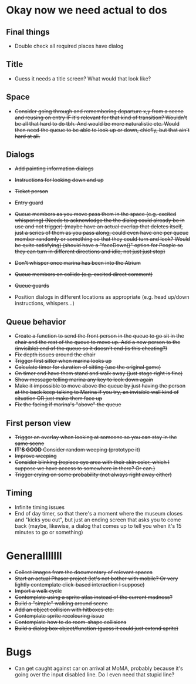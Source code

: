 # Okay now we need actual to dos

## Final things
- Double check all required places have dialog

## Title
- Guess it needs a title screen? What would that look like?

## Space
- ~~Consider going through and remembering departure x,y from a scene and reusing on entry IF it's relevant for that kind of transition? Wouldn't be all that hard to do tbh. And would be more naturalistic etc. Would then need the queue to be able to look up or down, chiefly, but that ain't hard at all.~~

## Dialogs
- ~~Add painting information dialogs~~
- ~~Instructions for looking down and up~~
- ~~Ticket person~~
- ~~Entry guard~~
- ~~Queue members as you move pass them in the space (e.g. excited whispering) (Needs to acknowledge the the dialog could already be in use and not trigger) (maybe have an actual overlap that deletes itself, just a series of them as you pass along, could even have one per queue member randomly or something so that they could turn and look? Would be quite satisfying) (should have a "faceDown()" option for People so they can turn in different directions and idle, not just just stop)~~
- ~~Don't whisper once marina has been into the Atrium~~
- ~~Queue members on collide (e.g. excited direct comment)~~
- ~~Queue guards~~

- Position dialogs in different locations as appropriate (e.g. head up/down instructions, whispers...)

## Queue behavior
- ~~Create a function to send the front person in the queue to go sit in the chair and the rest of the queue to move up. Add a new person to the (invisible) end of the queue so it doesn't end (is this cheating?)~~
- ~~Fix depth issues around the chair~~
- ~~Trigger first sitter when marina looks up~~
- ~~Calculate timer for duration of sitting (use the original game)~~
- ~~On timer end have them stand and walk away (just stage right is fine)~~
- ~~Show message telling marina any key to look down again~~
- ~~Make it impossible to move above the queue by just having the person at the back keep talking to Marina if you try, an invisible wall kind of situation OR just make them face up~~
- ~~Fix the facing if marina's "above" the queue~~

## First person view
- ~~Trigger an overlay when looking at someone so you can stay in the same scene~~
- ~~__IT'S GOOD__ Consider random weeping (prototype it)~~
- ~~Improve weeping~~
- ~~Consider blinking (replace eye area with their skin color, which I suppose we have access to somewhere in there? Or can.)~~
- ~~Trigger crying on some probability (not always right away either)~~

## Timing
- Infinite timing issues
- End of day timer, so that there's a moment where the museum closes and "kicks you out", but just an ending screen that asks you to come back (maybe, likewise, a dialog that comes up to tell you when it's 15 minutes to go or something)


# Generalllllll

- ~~Collect images from the documentary of relevant spaces~~
- ~~Start an actual Phaser project (let's not bother with mobile? Or very lightly contemplate click-based interaction I suppose)~~
- ~~Import a walk cycle~~
- ~~Contemplate using a sprite atlas instead of the current madness?~~
- ~~Build a "simple" walking around scene~~
- ~~Add an object collision with hitboxes etc.~~
- ~~Contemplate sprite recolouring issue~~
- ~~Contemplate how to do room-shape collisions~~
- ~~Build a dialog box object/function (guess it could just extend sprite)~~

# Bugs

- Can get caught against car on arrival at MoMA, probably because it's going over the input disabled line. Do I even need that stupid line?

